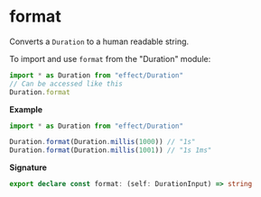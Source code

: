 # format

Converts a `Duration` to a human readable string.

To import and use `format` from the "Duration" module:

```ts
import * as Duration from "effect/Duration"
// Can be accessed like this
Duration.format
```

**Example**

```ts
import * as Duration from "effect/Duration"

Duration.format(Duration.millis(1000)) // "1s"
Duration.format(Duration.millis(1001)) // "1s 1ms"
```

**Signature**

```ts
export declare const format: (self: DurationInput) => string
```
